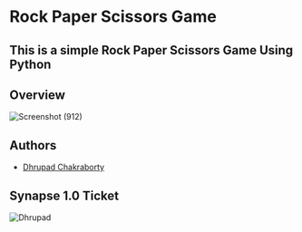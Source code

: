 # Rock Paper Scissors Game

## This is a simple Rock Paper Scissors Game Using Python

## Overview

![Screenshot (912)](https://user-images.githubusercontent.com/91726340/212616581-dc62c809-97f5-43c9-8f3e-479f3fce0a44.png)

## Authors

* [Dhrupad Chakraborty](https://github.com/dhrupad17)

## Synapse 1.0 Ticket

![Dhrupad](https://user-images.githubusercontent.com/91726340/211203653-48a1b4d7-c88e-4090-a59d-fd7e59dbe98d.png)
